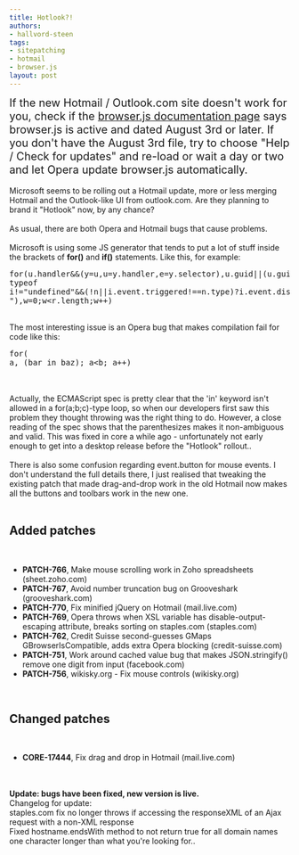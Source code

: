 ```yaml
---
title: Hotlook?!
authors:
- hallvord-steen
tags:
- sitepatching
- hotmail
- browser.js
layout: post
---
```

<span style="font-size: 140%">If the new Hotmail / Outlook.com site doesn&#39;t work for you, check if the <a href="http://www.opera.com/docs/browserjs/" target="_blank">browser.js documentation page</a> says browser.js is active and dated August 3rd or later. If you don&#39;t have the August 3rd file, try to choose &quot;Help / Check for updates&quot; and re-load or wait a day or two and let Opera update browser.js automatically.</span><br/><br/>Microsoft seems to be rolling out a Hotmail update, more or less merging Hotmail and the Outlook-like UI from outlook.com. Are they planning to brand it &quot;Hotlook&quot; now, by any chance?<br/><br/>As usual, there are both Opera and Hotmail bugs that cause problems. <br/><br/>Microsoft is using some JS generator that tends to put a lot of stuff inside the brackets of <strong>for()</strong> and <strong>if()</strong> statements. Like this, for example:<br/><pre>for(u.handler&amp;&amp;(y=u,u=y.handler,e=y.selector),u.guid||(u.guid=i.guid++),a=v.events,a||(v.events=a={}),h=v.handle,h||(v.handle=h=function(n){return typeof i!=&quot;undefined&quot;&amp;&amp;(!n||i.event.triggered!==n.type)?i.event.dispatch.apply(h.elem,arguments):t},h.elem=n),r=i.trim(wt(r)).split(&quot; &quot;),w=0;w&lt;r.length;w++)</pre><br/>The most interesting issue is an Opera bug that makes compilation fail for code like this:<br/><pre>for( a, (bar in baz); a&lt;b; a++)</pre><br/><br/>Actually, the ECMAScript spec is pretty clear that the &#39;in&#39; keyword isn&#39;t allowed in a for(a;b;c)-type loop, so when our developers first saw this problem they thought throwing was the right thing to do. However, a close reading of the spec shows that the parenthesizes makes it non-ambiguous and valid. This was fixed in core a while ago - unfortunately not early enough to get into a desktop release before the &quot;Hotlook&quot; rollout..<br/><br/>There is also some confusion regarding event.button for mouse events. I don&#39;t understand the full details there, I just realised that tweaking the existing patch that made drag-and-drop work in the old Hotmail now makes all the buttons and toolbars work in the new one.<br/><br/><h2>Added patches</h2><br/><ul class="bullets"><li> <strong>PATCH-766</strong>, Make mouse scrolling work in Zoho spreadsheets (sheet.zoho.com)</li><li> <strong>PATCH-767</strong>, Avoid number truncation bug on Grooveshark (grooveshark.com)</li><li> <strong>PATCH-770</strong>, Fix minified jQuery on Hotmail (mail.live.com)</li><li> <strong>PATCH-769</strong>, Opera throws when XSL variable has disable-output-escaping attribute, breaks sorting on staples.com (staples.com)</li><li> <strong>PATCH-762</strong>, Credit Suisse second-guesses GMaps GBrowserIsCompatible, adds extra Opera blocking (credit-suisse.com)</li><li> <strong>PATCH-751</strong>, Work around cached value bug that makes JSON.stringify() remove one digit from input (facebook.com)</li><li> <strong>PATCH-756</strong>, wikisky.org - Fix mouse controls (wikisky.org)</li></ul>	<br/><h2>Changed patches</h2><br/><ul class="bullets"><li> <strong>CORE-17444</strong>, Fix drag and drop in Hotmail (mail.live.com)</li></ul><br/><br/><strong>Update: bugs have been fixed, new version is live.</strong><br/>Changelog for update:<br/>staples.com fix no longer throws if accessing the responseXML of an Ajax request with a non-XML response<br/>Fixed hostname.endsWith method to not return true for all domain names one character longer than what you&#39;re looking for..
